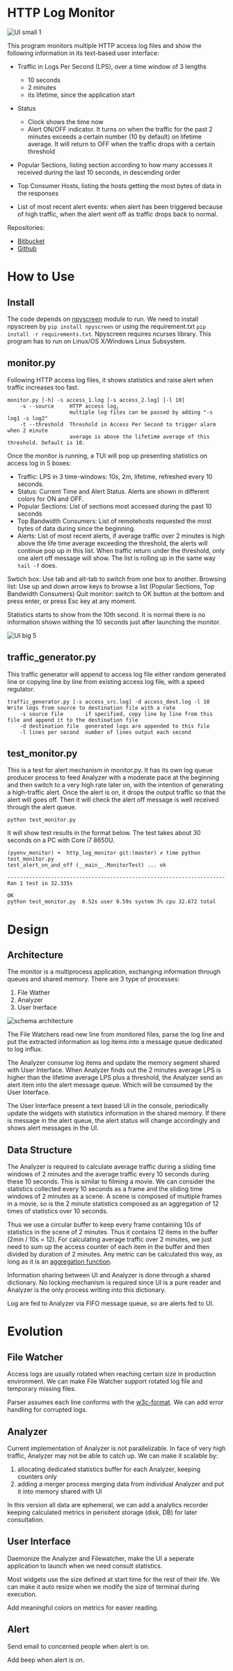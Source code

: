 HTTP Log Monitor
================

![UI small 1](/images/screenshot_3.png)

This program monitors multiple HTTP access log files and show the following information in its text-based user interface:

*  Traffic in Logs Per Second (LPS), over a time window of 3 lengths

    * 10 seconds
    * 2 minutes
    * its lifetime, since the application start

*  Status

    * Clock shows the time now
    * Alert ON/OFF indicator. It turns on when the traffic for the past 2 minutes exceeds a certain number (10 by default) on lifetime average. It will return to OFF when the traffic drops with a certain threshold

*  Popular Sections, listing section according to how many accesses it received during the last 10 seconds, in descending order
*  Top Consumer Hosts, listing the hosts getting the most bytes of data in the responses
*  List of most recent alert events: when alert has been triggered because of high traffic, when the alert went off as traffic drops back to normal.

Repositories:

*  [Bitbucket](https://bitbucket.org/raptorsun/http_log_monitor/src/master/)
*  [Github](https://github.com/raptorsun/http_log_monitor)



How to Use
==========

Install
-------
The code depends on [npyscreen](https://npyscreen.readthedocs.io/) module to run. We need to install npyscreen by ``pip install npyscreen`` or using the requirement.txt ``pip install -r requirements.txt``.
Npyscreen requires ncurses library. This program has to run on Linux/OS X/Windows Linux Subsystem.


monitor.py
----------
Following HTTP access log files, it shows statistics and raise alert when traffic increases too fast.

```
monitor.py [-h] -s access_1.log [-s access_2.log] [-l 10]
    -s --source     HTTP access log,
                    multiple log files can be passed by adding "-s log1 -s log2"
    -t --threshold  Threshold in Access Per Second to trigger alarm when 2 minute
                    average is above the lifetime average of this threshold. Default is 10.
```
Once the monitor is running, a TUI will pop up presenting statistics on access log in 5 boxes:

*  Traffic: LPS in 3 time-windows: 10s, 2m, lifetime, refreshed every 10 seconds.
*  Status: Current Time and Alert Status. Alerts are shown in different colors for ON and OFF.
*  Popular Sections: List of sections most accessed during the past 10 seconds
*  Top Bandwidth Consumers: List of remotehosts requested the most bytes of data during since the beginning.
*  Alerts: List of most recent alerts, if average traffic over 2 minutes is high above the life time average exceeding the threshold, the alerts will continue pop up in this list. When traffic return under the threshold, only one alert off message will show. The list is rolling up in the same way ``tail -f`` does.


Swtich box: Use tab and alt-tab to switch from one box to another.
Browsing list: Use up and down arrow keys to browse a list (Popular Sections, Top Bandwidth Consumers)
Quit monitor: switch to OK button at the bottom and press enter, or press Esc key at any moment.

Statistics starts to show from the 10th second. It is normal there is no information shown withing the 10 seconds just after launching the monitor.

![UI big 5](/images/screenshot_big_1.png)

traffic_generator.py
--------------------
This traffic generator will append to access log file either random generated line or copying line by line from existing access log file, with a speed regulator.

```
traffic_generator.py [-s access_src.log] -d access_dest.log -l 10
Write logs from source to destination file with a rate
    -s source file       if specified, copy line by line from this file and append it to the destination file
    -d destination file  generated logs are appended to this file
    -l lines per second  number of lines output each second
```

test_monitor.py
---------------
This is a test for alert mechanism in monitor.py. It has its own log queue producer process to feed Analyzer with a moderate pace at the beginning and then switch to a very high rate later on, with the intention of generating a high-traffic alert. Once the alert is on, it drops the output traffic so that the alert will goes off. Then it will check the alert off message is well received through the alert queue.
```
python test_monitor.py
```

It will show test results in the format below. The test takes about 30 seconds on a PC with Core i7 8650U.
```
(pyenv_monitor) ➜  http_log_monitor git:(master) ✗ time python test_monitor.py
test_alert_on_and_off (__main__.MonitorTest) ... ok

----------------------------------------------------------------------
Ran 1 test in 32.335s

OK
python test_monitor.py  0.52s user 0.59s system 3% cpu 32.672 total
```

Design
======

Architecture
------------
The monitor is a multiprocess application, exchanging information through queues and shared memory.
There are 3 type of processes:

1. File Wather
2. Analyzer
3. User Inerface

![schema architecture](images/architecture_schema.png)

The File Watchers read new line from monitored files, parse the log line and put the extracted information as log items into a message queue dedicated to log influx.

The Analyzer consume log items and update the memory segment shared with User Interface. When Analyzer finds out the 2 minutes average LPS is higher than the lifetime average LPS plus a threshold, the Analyzer send an alert item into the alert message queue. Which will be consumed by the User Interface.

The User Interface present a text based UI in the console, periodically update the widgets with statistics information in the shared memory. If there is message in the alert queue,  the alert status will change accordingly and shows alert messages in the UI.

Data Structure
--------------

The Analyzer is required to calculate average traffic during a sliding time windows of 2 minutes and the average traffic every 10 seconds during these 10 seconds. This is similar to filming a movie. We can consider the statistics collected every 10 seconds as a frame and the sliding time windows of 2 minutes as a scene. A scene is composed of multiple frames in a movie, so is the 2 minute statistics composed as an aggregation of 12 times of statistics over 10 seconds.

Thus we use a circular buffer to keep every frame containing 10s of statistics in the scene of 2 minutes. Thus it contains 12 items in the buffer (2min / 10s = 12). For calculating average traffic over 2 minutes, we just need to sum up the access counter of each item in the buffer and then divided by duration of 2 minutes. Any metric can be calculated this way, as long as it is an [aggregation function](https://en.wikipedia.org/wiki/Aggregate_function).

Information sharing between UI and Analyzer is done through a shared dictionary. No locking mechanism is required since UI is a pure reader and Analyzer is the only process writing into this dictionary.

Log are fed to Analyzer via FIFO message queue, so are alerts fed to UI.

Evolution
=========

File Watcher
------------
Access logs are usually rotated when reaching certain size in production environment. We can make File Watcher support rotated log file and temporary missing files.

Parser assumes each line conforms with the [w3c-format](https://www.w3.org/Daemon/User/Config/Logging.html). We can add error handling for corrupted logs.

Analyzer
--------
Current implementation of Analyzer is not parallelizable. In face of very high traffic, Analyzer may not be able to catch up. We can make it scalable by:
1. allocating dedicated statistics buffer for each Analyzer, keeping counters only
2. adding a merger process merging data from individual Analyzer and put it into memory shared with UI

In this version all data are ephemeral, we can add a analytics recorder keeping calculated metrics in perisitent storage (disk, DB) for later consultation.

User Interface
--------------
Daemonize the Analyzer and Filewatcher, make the UI a seperate application to launch when we need consult statistics. 

Most widgets use the size defined at start time for the rest of their life. We can make it auto resize when we modify the size of terminal during execution.

Add meaningful colors on metrics for easier reading.

Alert
-----
Send email to concerned people when alert is on.

Add beep when alert is on.

